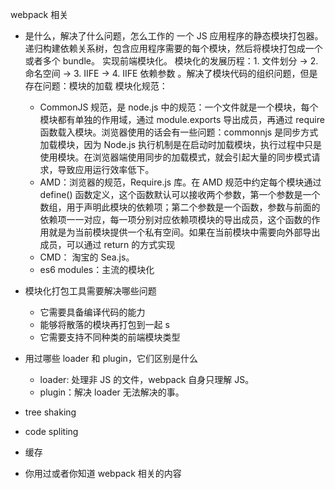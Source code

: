 webpack 相关

-   是什么，解决了什么问题，怎么工作的
    一个 JS 应用程序的静态模块打包器。递归构建依赖关系树，包含应用程序需要的每个模块，然后将模块打包成一个或者多个 bundle。
    实现前端模块化。
    模块化的发展历程：1. 文件划分 -> 2. 命名空间 -> 3. IIFE -> 4. IIFE 依赖参数 。解决了模块代码的组织问题，但是存在问题：模块的加载
    模块化规范：

    -   CommonJS 规范，是 node.js 中的规范：一个文件就是一个模块，每个模块都有单独的作用域，通过 module.exports 导出成员，再通过 require 函数载入模块。浏览器使用的话会有一些问题：commonnjs 是同步方式加载模块，因为 Node.js 执行机制是在启动时加载模块，执行过程中只是使用模块。在浏览器端使用同步的加载模式，就会引起大量的同步模式请求，导致应用运行效率低下。
    -   AMD：浏览器的规范，Require.js 库。在 AMD 规范中约定每个模块通过 define() 函数定义，这个函数默认可以接收两个参数，第一个参数是一个数组，用于声明此模块的依赖项；第二个参数是一个函数，参数与前面的依赖项一一对应，每一项分别对应依赖项模块的导出成员，这个函数的作用就是为当前模块提供一个私有空间。如果在当前模块中需要向外部导出成员，可以通过 return 的方式实现
    -   CMD： 淘宝的 Sea.js。
    -   es6 modules：主流的模块化

-   模块化打包工具需要解决哪些问题

    -   它需要具备编译代码的能力
    -   能够将散落的模块再打包到一起 s
    -   它需要支持不同种类的前端模块类型

-   用过哪些 loader 和 plugin，它们区别是什么

    -   loader: 处理非 JS 的文件，webpack 自身只理解 JS。
    -   plugin：解决 loader 无法解决的事。

-   tree shaking
-   code spliting
-   缓存
-   你用过或者你知道 webpack 相关的内容

